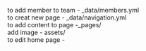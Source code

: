 to add member to team - _data/members.yml \
to creat new page - _data/navigation.yml \
to add content to page -_pages/<page you want to edit> \
add image - assets/ \
to edit home page - 
